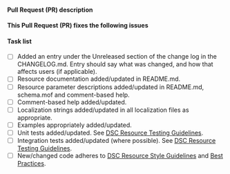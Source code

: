 <!--
    Thanks for submitting a Pull Request (PR) to this project.
    Your contribution to this project is greatly appreciated!

    Please make sure you have read the contributing section
    at https://github.com/PowerShell/SqlServerDsc#contributing.

    Please prefix the PR title with the resource name,
    e.g. 'ResourceName: My short description'.
    If this is a breaking change, then also prefix the PR title
    with 'BREAKING CHANGE:',
    e.g. 'BREAKING CHANGE: ResourceName: My short description'.

    You may remove this comment block, and the other comment blocks, but please
    keep the headers and the task list.
-->
#### Pull Request (PR) description
<!--
    Replace this comment block with a description of your PR.
-->

#### This Pull Request (PR) fixes the following issues
<!--
    If this PR does not fix an open issue, replace this comment block with None.
    If this PR resolves one or more open issues, replace this comment block with
    a list the issues using a GitHub closing keyword, e.g.:
    - Fixes #123
    - Fixes #124
-->

#### Task list
<!--
    To aid community reviewers in reviewing and merging your PR, please take
    the time to run through the below checklist and make sure your PR has
    everything updated as required.

    Change to [x] for each task in the task list that applies to your PR.
    For those task that don't apply to you PR, leave those as is.
-->

- [ ] Added an entry under the Unreleased section of the change log in the CHANGELOG.md.
      Entry should say what was changed, and how that affects users (if applicable).
- [ ] Resource documentation added/updated in README.md.
- [ ] Resource parameter descriptions added/updated in README.md, schema.mof
      and comment-based help.
- [ ] Comment-based help added/updated.
- [ ] Localization strings added/updated in all localization files as appropriate.
- [ ] Examples appropriately added/updated.
- [ ] Unit tests added/updated. See [DSC Resource Testing Guidelines](https://github.com/PowerShell/DscResources/blob/master/TestsGuidelines.md).
- [ ] Integration tests added/updated (where possible). See [DSC Resource Testing
      Guidelines](https://github.com/PowerShell/DscResources/blob/master/TestsGuidelines.md).
- [ ] New/changed code adheres to [DSC Resource Style Guidelines](https://github.com/PowerShell/DscResources/blob/master/StyleGuidelines.md)
      and [Best Practices](https://github.com/PowerShell/DscResources/blob/master/BestPractices.md).

